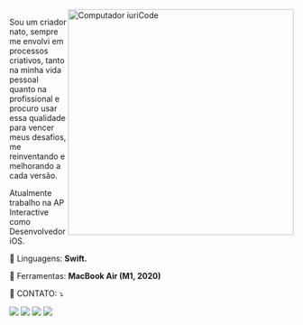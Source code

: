 <img src="https://raw.githubusercontent.com/MicaelliMedeiros/micaellimedeiros/master/image/computer-illustration.png" min-width="400px" max-width="400px" width="400px" align="right" alt="Computador iuriCode">

<p align="left"> 
  Sou um criador nato, sempre me envolvi em processos criativos, tanto na minha vida pessoal quanto na profissional e procuro usar essa qualidade para vencer meus desafios, me reinventando e melhorando a cada versão.

Atualmente trabalho na AP Interactive como Desenvolvedor iOS.
</p>

<p align="left">
  🦄 Linguagens: <strong>Swift.</strong>
</p>

<p align="left">
  💼 Ferramentas: <strong>MacBook Air (M1, 2020)</strong>
</p>

<p align="left">
  💌 CONTATO: ⤵️


</p>

<p align="left">
  <a href=""mailto:maikon.ferreirayt@gmail.com.com"" alt="Gmail">
  <img src="https://img.shields.io/badge/-Gmail-FF0000?style=flat-square&labelColor=FF0000&logo=gmail&logoColor=white" /></a>

  <a href="[#](https://www.linkedin.com/in/maikonferreiradev)" alt="Linkedin">
  <img src="https://img.shields.io/badge/-Linkedin-0e76a8?style=flat-square&logo=Linkedin&logoColor=white"/></a>

  <a href="#" alt="WhatsApp">
  <img src="https://img.shields.io/badge/-WhatsApp-25d366?style=flat-square&labelColor=25d366&logo=whatsapp&logoColor=white&link=API-DO-SEU-WHATSAPP"/></a>

  <a href="#" alt="Instagram">
  <img src="https://img.shields.io/badge/-Instagram-DF0174?style=flat-square&labelColor=DF0174&logo=instagram&logoColor=white&link=https://www.instagram.com/maikon.ferreira_/"/></a>
</p>  
